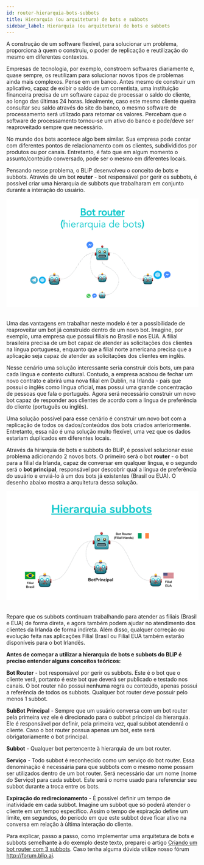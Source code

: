 ```yaml
---
id: router-hierarquia-bots-subbots
title: Hierarquia (ou arquitetura) de bots e subbots
sidebar_label: Hierarquia (ou arquitetura) de bots e subbots
---
```


A construção de um software flexível, para solucionar um problema, proporciona à quem o construiu, o poder de replicação e reutilização do mesmo em diferentes contextos. 

Empresas de tecnologia, por exemplo, constroem softwares diariamente e, quase sempre, os reutilizam para solucionar novos tipos de problemas ainda mais complexos. Pense em um banco. Antes mesmo de construir um aplicativo, capaz de exibir o saldo de um correntista, uma instituição financeira precisa de um software capaz de processar o saldo do cliente, ao longo das últimas 24 horas. Idealmente, caso este mesmo cliente queira consultar seu saldo através do site do banco, o mesmo software de processamento será utilizado para retornar os valores. Percebam que o software de processamento tornou-se um ativo do banco e pode/deve ser reaproveitado sempre que necessário.

No mundo dos bots acontece algo bem similar. Sua empresa pode contar com diferentes pontos de relacionamento com os clientes, subdivididos por produtos ou por canais. Entretanto, é fato que em algum momento o assunto/conteúdo conversado, pode ser o mesmo em diferentes locais.

Pensando nesse problema, o BLiP desenvolveu o conceito de bots e subbots. Através de um bot **router** - bot responsável por gerir os subbots, é possível criar uma hierarquia de subbots que trabalharam em conjunto durante a interação do usuário.

![Bot router arquitetura](../../assets/concepts/router/router-hierarquia-bots-subbots-1.png)<br><br>

Uma das vantagens em trabalhar neste modelo é ter a possibilidade de reaproveitar um bot já construido dentro de um novo bot. Imagine, por exemplo, uma empresa que possui filiais no Brasil e nos EUA. A filial brasileira precisa de um bot capaz de atender as solicitações dos clientes na língua portuguesa, enquanto que a filial norte americana precisa que a aplicação seja capaz de atender as solicitações dos clientes em inglês. 

Nesse cenário uma solução interessante seria construir dois bots, um para cada língua e contexto cultural. Contudo, a empresa acabou de fechar um novo contrato e abrirá uma nova filial em Dublin, na Irlanda - país que possui o inglês como língua oficial, mas possui uma grande concentração de pessoas que fala o português. Agora será necessário construir um novo bot capaz de responder aos clientes de acordo com a língua de preferência do cliente (português ou inglês).

Uma solução possível para esse cenário é construir um novo bot com a replicação de todos os dados/conteúdos dos bots criados anteriormente. Entretanto, essa não é uma solução muito flexível, uma vez que os dados estariam duplicados em diferentes locais.

Através da hirarquia de bots e subbots do BLiP, é possível solucionar esse problema adicionando 2 novos bots. O primeiro será o bot **router** - o bot para a filial da Irlanda, capaz de conversar em qualquer língua, e o segundo será o **bot principal**, responsável por descobrir qual a língua de preferência do usuário e enviá-lo à um dos bots já existentes (Brasil ou EUA). O desenho abaixo mostra a arquitetura dessa solução.

![Subbot arquitetura](../../assets/concepts/router/router-hierarquia-bots-subbots-2.png)<br><br>

Repare que os subbots continuam trabalhando para atender as filiais (Brasil e EUA) de forma direta, e agora também podem ajudar no atendimento dos clientes da Irlanda de forma indireta.
Além disso, qualquer correção ou evolução feita nas aplicações Filial Brasil ou Filial EUA também estarão disponíveis para o bot Irlandês.

**Antes de começar a utilizar a hierarquia de bots e subbots do BLiP é preciso entender alguns conceitos teóricos:**

**Bot Router** - bot responsável por gerir os subbots. Este é o bot que o cliente verá, portanto é este bot que deverá ser publicado e testado nos canais. O bot router não possui nenhuma regra ou conteúdo, apenas possui a referência de todos os subbots. Qualquer bot router deve possuir pelo menos 1 subbot.

**SubBot Principal** - Sempre que um usuário conversa com um bot router pela primeira vez ele é direcionado para o subbot principal da hierarquia. Ele é responsável por definir, pela primeira vez, qual subbot atendenrá o cliente. Caso o bot router possua apenas um bot, este será obrigatoriamente o bot principal.

**Subbot** - Qualquer bot pertencente à hierarquia de um bot router.

**Serviço** - Todo subbot é reconhecido como um serviço do bot router. Essa denominação é necessária para que subbots com o mesmo nome possam ser utilizados dentro de um bot router. Será necessário dar um nome (nome do Serviço) para cada subbot. Este será o nome usado para referenciar seu subbot durante a troca entre os bots.

**Expiração do redirecionamento** - É possível definir um tempo de inatividade em cada subbot. Imagine um subbot que só poderá atender o cliente em um tempo específico. Assim o tempo de expiração define um limite, em segundos, do período em que este subbot deve ficar ativo na conversa em relação à última interação do cliente.

Para explicar, passo a passo, como implementar uma arquitetura de bots e subbots semelhante à do exemplo deste texto, preparei o artigo [Criando um bot router com 3 subbots](https://help.blip.ai/hc/pt-br/articles/360008821172). Caso tenha alguma dúvida utilize nosso fórum <http://forum.blip.ai>.
